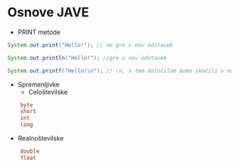 # Osnove JAVE

* PRINT metode
```java
System.out.print("Hello!"); // ne gre v nov odstavek

System.out.println("Hello!"); //gre v nov odstavek

System.out.printf("Hello!\n"); // \n, s tem določilom bomo skočili v novo vrstico
```
* Spremenljivke
    * Celoštevilske 
```java
    byte 
    short
    int
    long
```
* Realnoštevilske
```java
    double
    float
```
